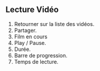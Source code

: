 ## Lecture Vidéo
1.	Retourner sur la liste des vidéos.
2.	Partager.
3.	Film en cours
4.	Play / Pause.
5.	Durée.
6.	Barre de progression.
7.	Temps de lecture.
